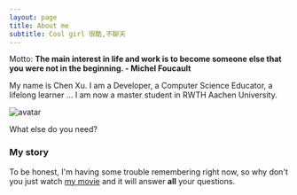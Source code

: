 ```yaml
---
layout: page
title: About me
subtitle: Cool girl 很酷,不聊天
---
```

<!---
![comment:] # (Why you'd want to go on a date with me)
-->
Motto: **The main interest in life and work is to become someone else that you were not in the beginning. - Michel Foucault**

My name is Chen Xu. I am a Developer, a Computer Science Educator, a lifelong learner ...
I am now a master student in RWTH Aachen University. 

![avatar](/assets/img/my_profile_figure.jpeg)

What else do you need?

### My story

To be honest, I'm having some trouble remembering right now, so why don't you just watch [my movie](https://en.wikipedia.org/wiki/The_Princess_Bride_%28film%29) and it will answer **all** your questions.
